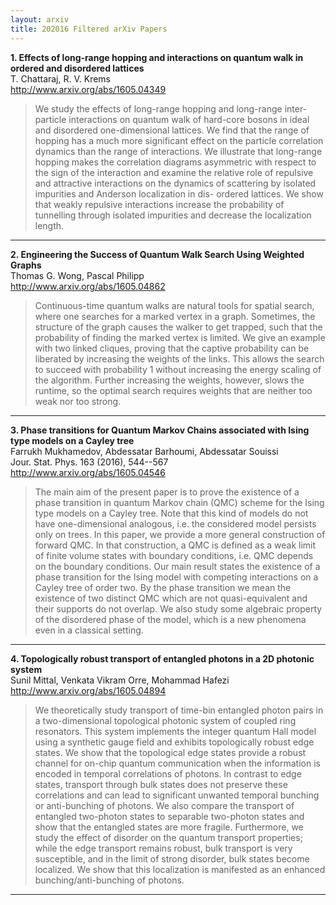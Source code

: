 ```yaml
---
layout: arxiv
title: 202016 Filtered arXiv Papers
---
```


**1.    Effects of long-range hopping and interactions on quantum walk in ordered and disordered lattices**  
T. Chattaraj, R. V. Krems  
http://www.arxiv.org/abs/1605.04349  
<blockquote>
<p>
We study the effects of long-range hopping and long-range inter-particle interactions on quantum walk of hard-core bosons in ideal and disordered one-dimensional lattices. We find that the range of hopping has a much more significant effect on the particle correlation dynamics than the range of interactions. We illustrate that long-range hopping makes the correlation diagrams asymmetric with respect to the sign of the interaction and examine the relative role of repulsive and attractive interactions on the dynamics of scattering by isolated impurities and Anderson localization in dis- ordered lattices. We show that weakly repulsive interactions increase the probability of tunnelling through isolated impurities and decrease the localization length.
</p>
</blockquote>

------

**2.    Engineering the Success of Quantum Walk Search Using Weighted Graphs**  
Thomas G. Wong, Pascal Philipp  
http://www.arxiv.org/abs/1605.04862  
<blockquote>
<p>
Continuous-time quantum walks are natural tools for spatial search, where one searches for a marked vertex in a graph. Sometimes, the structure of the graph causes the walker to get trapped, such that the probability of finding the marked vertex is limited. We give an example with two linked cliques, proving that the captive probability can be liberated by increasing the weights of the links. This allows the search to succeed with probability 1 without increasing the energy scaling of the algorithm. Further increasing the weights, however, slows the runtime, so the optimal search requires weights that are neither too weak nor too strong.
</p>
</blockquote>

------

**3.    Phase transitions for Quantum Markov Chains associated with Ising type models on a Cayley tree**  
Farrukh Mukhamedov, Abdessatar Barhoumi, Abdessatar Souissi  
Jour. Stat. Phys. 163 (2016), 544--567  
http://www.arxiv.org/abs/1605.04546  
<blockquote>
<p>
The main aim of the present paper is to prove the existence of a phase transition in quantum Markov chain (QMC) scheme for the Ising type models on a Cayley tree. Note that this kind of models do not have one-dimensional analogous, i.e. the considered model persists only on trees. In this paper, we provide a more general construction of forward QMC. In that construction, a QMC is defined as a weak limit of finite volume states with boundary conditions, i.e. QMC depends on the boundary conditions. Our main result states the existence of a phase transition for the Ising model with competing interactions on a Cayley tree of order two. By the phase transition we mean the existence of two distinct QMC which are not quasi-equivalent and their supports do not overlap. We also study some algebraic property of the disordered phase of the model, which is a new phenomena even in a classical setting.
</p>
</blockquote>

------

**4.    Topologically robust transport of entangled photons in a 2D photonic system**  
Sunil Mittal, Venkata Vikram Orre, Mohammad Hafezi  
http://www.arxiv.org/abs/1605.04894  
<blockquote>
<p>
We theoretically study transport of time-bin entangled photon pairs in a two-dimensional topological photonic system of coupled ring resonators. This system implements the integer quantum Hall model using a synthetic gauge field and exhibits topologically robust edge states. We show that the topological edge states provide a robust channel for on-chip quantum communication when the information is encoded in temporal correlations of photons. In contrast to edge states, transport through bulk states does not preserve these correlations and can lead to significant unwanted temporal bunching or anti-bunching of photons. We also compare the transport of entangled two-photon states to separable two-photon states and show that the entangled states are more fragile. Furthermore, we study the effect of disorder on the quantum transport properties; while the edge transport remains robust, bulk transport is very susceptible, and in the limit of strong disorder, bulk states become localized. We show that this localization is manifested as an enhanced bunching/anti-bunching of photons.
</p>
</blockquote>

------

